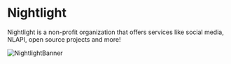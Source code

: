 # Nightlight
Nightlight is a non-profit organization that offers services like social media, NLAPI, open source projects and more!

![NightlightBanner](https://night-light.cz/icon/nl-banner-new.png)
